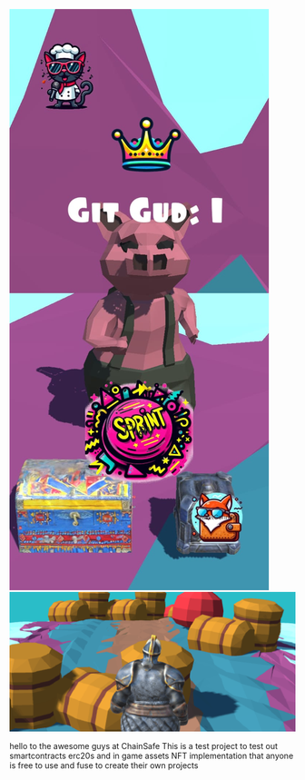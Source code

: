 ![1)](https://github.com/bonappetitjovi/PorkyPies/blob/main/1.jpg)
![banner (1)](https://raw.githubusercontent.com/bonappetitjovi/PorkyPies/main/banner%20(1).png)

hello to the awesome guys at ChainSafe
This is a test project to test out smartcontracts erc20s and in game assets NFT implementation that anyone is free to use and fuse to create their own projects
